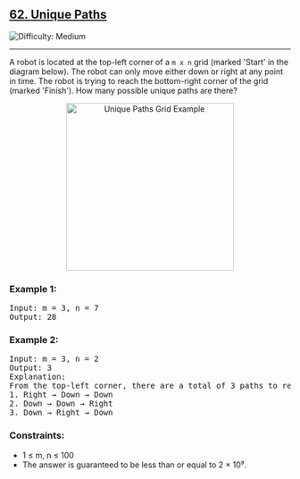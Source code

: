 <h2><a href="https://leetcode.com/problems/unique-paths/">62. Unique Paths</a></h2> 
<img src="https://img.shields.io/badge/Difficulty-Medium-orange" alt="Difficulty: Medium" /> 
<hr> 

<p>
A robot is located at the top-left corner of a <code>m x n</code> grid (marked 'Start' in the diagram below).  
The robot can only move either down or right at any point in time.  
The robot is trying to reach the bottom-right corner of the grid (marked 'Finish').  
How many possible unique paths are there?
</p>

<p align="center">
  <img src="https://assets.leetcode.com/uploads/2018/10/22/robot_maze.png" alt="Unique Paths Grid Example" width="300"/>
</p>

<h3>Example 1:</h3> 
<pre>
Input: m = 3, n = 7
Output: 28
</pre>

<h3>Example 2:</h3>
<pre>
Input: m = 3, n = 2
Output: 3
Explanation: 
From the top-left corner, there are a total of 3 paths to reach the bottom-right corner:
1. Right → Down → Down
2. Down → Down → Right
3. Down → Right → Down
</pre>

<h3>Constraints:</h3> 
<ul>
  <li>1 ≤ m, n ≤ 100</li>
  <li>The answer is guaranteed to be less than or equal to 2 × 10⁹.</li>
</ul>
